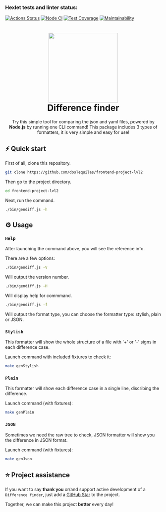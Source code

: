 ### Hexlet tests and linter status:

[![Actions Status](https://github.com/dosTequilas/frontend-project-lvl2/workflows/hexlet-check/badge.svg)](https://github.com/dosTequilas/frontend-project-lvl2/actions)
[![Node CI](https://github.com/dosTequilas/frontend-project-lvl2/workflows/Node%20CI/badge.svg)](https://github.com/dosTequilas/frontend-project-lvl2/actions)
[![Test Coverage](https://api.codeclimate.com/v1/badges/cb2df4b06f0c7515ff59/test_coverage)](https://codeclimate.com/github/dosTequilas/frontend-project-lvl2/test_coverage)
[![Maintainability](https://api.codeclimate.com/v1/badges/cb2df4b06f0c7515ff59/maintainability)](https://codeclimate.com/github/dosTequilas/frontend-project-lvl2/maintainability)


<h1 align="center">
  <img src="https://freepikpsd.com/file/2019/11/difference-1-Transparent-Images.jpg" width="224px"/><br/>
  Difference finder
</h1>

<p align="center">Try this simple tool for comparing the json and yaml files, powered by <b>Node.js</b> by running one CLI command! 
This package includes 3 types of formatters, it is very simple and easy for use!

## ⚡️ Quick start

First of all, clone this repository.

```bash
git clone https://github.com/dosTequilas/frontend-project-lvl2
```

Then go to the project directory.

```bash
cd frontend-project-lvl2
```

Next, run the command.

```bash
./bin/gendiff.js -h
```


## ⚙️ Usage

### `Help`

After launching the command above, you will see the reference info.

There are a few options:

```bash
./bin/gendiff.js -V
```
Will output the version number.


```bash
./bin/gendiff.js -H
```
Will display help for commmand.


```bash
./bin/gendiff.js -f
```
Will output the format type, you can choose the formatter type: stylish, plain or JSON.


### `Stylish`

This formatter will show the whole structure of a file with '+' or '-' signs in each difference case.

Launch command with included fixtures to check it:

```bash
make genStylish
```

### `Plain`

This formatter will show each difference case in a single line, discribing the difference.

Launch command (with fixtures):

```bash
make genPlain
```

### `JSON`

Sometimes we need the raw tree to check, JSON formatter will show you the difference in JSON format.

Launch command (with fixtures):

```bash
make genJson
```


## ⭐️ Project assistance

If you want to say **thank you** or/and support active development of a `Difference finder`, just add a [GitHub Star](https://github.com/dosTequilas/frontend-project-lvl2) to the project.

Together, we can make this project **better** every day! 